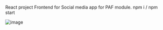 React project Frontend for Social media app for PAF module.
npm i / npm start


![image](https://github.com/IT21284816/SocialNetwork-Frontend-React/assets/99232799/dc44b9d6-3549-48bc-8181-ac77ed7f29a8)
